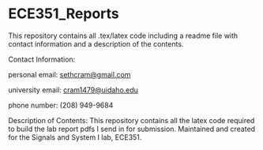 # ECE351_Reports
This repository contains all .tex/latex code including a readme file with contact information and a description of the contents.

Contact Information:

personal email:
sethcram@gmail.com

university email:
cram1479@uidaho.edu

phone number:
(208) 949-9684

Description of Contents:
  This repository contains all the latex code required to build the lab report pdfs I send in for submission. 
  Maintained and created for the Signals and System I lab, ECE351. 
